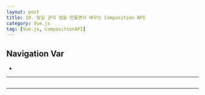 ```yaml
---
layout: post
title: 10. 할일 관리 앱을 만들면서 배우는 Composition API
category: Vue.js
tag: [Vue.js, compositionAPI]
---
```


## Navigation Var

- **[]()**

---

##

---
